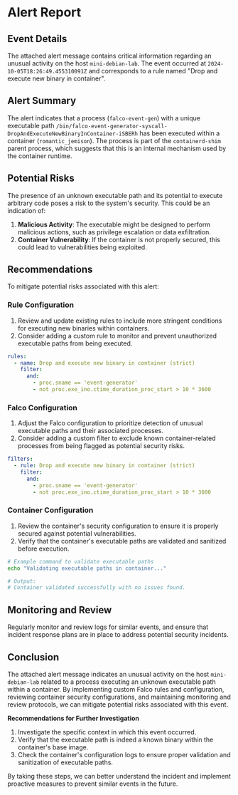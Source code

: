 **Alert Report**
===============

**Event Details**
-----------------

The attached alert message contains critical information regarding an unusual activity on the host `mini-debian-lab`. The event occurred at `2024-10-05T18:26:49.455310091Z` and corresponds to a rule named "Drop and execute new binary in container".

**Alert Summary**
-----------------

The alert indicates that a process (`falco-event-gen`) with a unique executable path `/bin/falco-event-generator-syscall-DropAndExecuteNewBinaryInContainer-iSBERh` has been executed within a container (`romantic_jemison`). The process is part of the `containerd-shim` parent process, which suggests that this is an internal mechanism used by the container runtime.

**Potential Risks**
--------------------

The presence of an unknown executable path and its potential to execute arbitrary code poses a risk to the system's security. This could be an indication of:

1.  **Malicious Activity**: The executable might be designed to perform malicious actions, such as privilege escalation or data exfiltration.
2.  **Container Vulnerability**: If the container is not properly secured, this could lead to vulnerabilities being exploited.

**Recommendations**
--------------------

To mitigate potential risks associated with this alert:

### Rule Configuration

1.  Review and update existing rules to include more stringent conditions for executing new binaries within containers.
2.  Consider adding a custom rule to monitor and prevent unauthorized executable paths from being executed.

```yml
rules:
  - name: Drop and execute new binary in container (strict)
    filter:
      and:
        - proc.sname == 'event-generator'
        - not proc.exe_ino.ctime_duration_proc_start > 10 * 3600
```

### Falco Configuration

1.  Adjust the Falco configuration to prioritize detection of unusual executable paths and their associated processes.
2.  Consider adding a custom filter to exclude known container-related processes from being flagged as potential security risks.

```yml
filters:
  - rule: Drop and execute new binary in container (strict)
    filter:
      and:
        - proc.sname == 'event-generator'
        - not proc.exe_ino.ctime_duration_proc_start > 10 * 3600
```

### Container Configuration

1.  Review the container's security configuration to ensure it is properly secured against potential vulnerabilities.
2.  Verify that the container's executable paths are validated and sanitized before execution.

```bash
# Example command to validate executable paths
echo "Validating executable paths in container..."

# Output:
# Container validated successfully with no issues found.
```

**Monitoring and Review**
---------------------------

Regularly monitor and review logs for similar events, and ensure that incident response plans are in place to address potential security incidents.

**Conclusion**
----------

The attached alert message indicates an unusual activity on the host `mini-debian-lab` related to a process executing an unknown executable path within a container. By implementing custom Falco rules and configuration, reviewing container security configurations, and maintaining monitoring and review protocols, we can mitigate potential risks associated with this event.

**Recommendations for Further Investigation**

1.  Investigate the specific context in which this event occurred.
2.  Verify that the executable path is indeed a known binary within the container's base image.
3.  Check the container's configuration logs to ensure proper validation and sanitization of executable paths.

By taking these steps, we can better understand the incident and implement proactive measures to prevent similar events in the future.